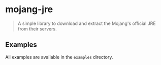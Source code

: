 # mojang-jre

> A simple library to download and extract the Mojang's official JRE from their servers.

## Examples

All examples are available in the `examples` directory.
